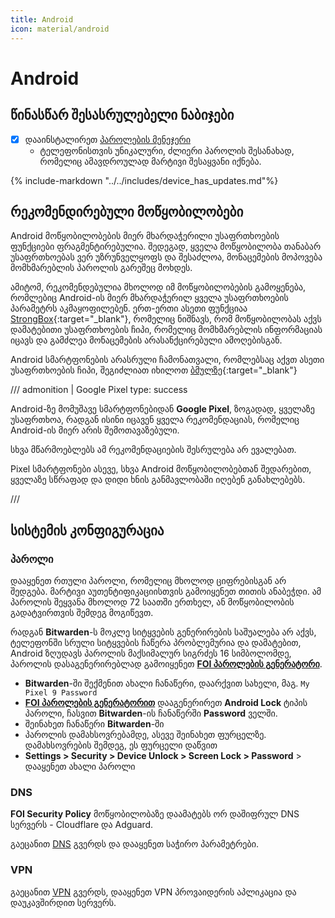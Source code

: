 ```yaml
---
title: Android
icon: material/android
---
```


# Android

## წინასწარ შესასრულებელი ნაბიჯები

- [x] დააინსტალირეთ [პაროლების მენეჯერი](passwords.md)
    - ტელეფონისთვის უნიკალური, ძლიერი პაროლის შესანახად, რომელიც ამავდროულად მარტივი შესაყვანი იქნება.

{% include-markdown "../../includes/device_has_updates.md"%}

## რეკომენდირებული მოწყობილობები

Android მოწყობილობების მიერ მხარდაჭერილი უსაფრთხოების ფუნქციები ფრაგმენტირებულია. შედეგად,
ყველა მოწყობილობა თანაბარ უსაფრთხოებას ვერ უზრუნველყოფს და შესაძლოა, მონაცემების მოპოვება მომხმარებლის
პაროლის გარეშეც მოხდეს.

ამიტომ, რეკომენდებულია მხოლოდ იმ მოწყობილობების გამოყენება, რომლებიც Android-ის მიერ მხარდაჭერილ
ყველა უსაფრთხოების პარამეტრს აკმაყოფილებენ. ერთ-ერთი ასეთი ფუნქციაა [StrongBox](https://source.android.com/docs/security/best-practices/hardware){:target="_blank"},
რომელიც ნიშნავს, რომ მოწყობილობას აქვს დამატებითი უსაფრთხოების ჩიპი, რომელიც მომხმარებლის ინფორმაციას იცავს და გამძლეა
მონაცემების არასანქცირებული ამოღებისგან.

Android სმარტფონების არასრული ჩამონათვალი, რომლებსაც აქვთ ასეთი უსაფრთხოების ჩიპი, 
შეგიძლიათ იხილოთ [ბმულზე](https://www.android-device-security.org/database/?realMeasurementsOnly=true&preDefinedScore=defaultSecurity&securityScoreCalculationApproach=true&securityScoreLabel-API%20Level=High&securityScoreLabel-Patchlevel=High&securityScoreLabel-Fingerprint=High&securityScoreLabel-Keymaster%20Version=Moderate&securityScoreLabel-Key%20Attestation%20Unique%20ID=High&securityScoreLabel-Keystore%20Export=High&securityScoreLabel-Keystore%20Import=Low&securityScoreLabel-OpenApi%20eSE=Low&securityScoreLabel-Embedded%20SIM%20(eSIM)=Low&securityScoreLabel-Strongbox=High&securityScoreLabel-A%2FB%20System%20Updates=High&securityScoreLabel-Identity%20Credential=High&securityScoreLabel-Protected%20Confirmation=High&securityScoreLabel-Trusted%20Execution%20Environment=High&securityScoreLabel-Encrypted%20Shared%20Preferences=High&securityScoreLabel-Android%20Virtualization%20Framework=Moderate&securityScoreLabel-Multiple%20User%20Support=High&show=Strongbox&page=1&rows=50&Strongbox=True&securityScoreSelectedCols=Fingerprint;Keymaster%20Version;Keystore%20Export;Keystore%20Import;Strongbox;A%2FB%20System%20Updates;Identity%20Credential;Protected%20Confirmation;Trusted%20Execution%20Environment;Encrypted%20Shared%20Preferences;Android%20Virtualization%20Framework;Multiple%20User%20Support;OpenApi%20eSE;Embedded%20SIM%20(eSIM)&securityScoreWeight-Release%20Date=10&securityScoreWeight-Fingerprint=43&securityScoreWeight-Keymaster%20Version=55&securityScoreWeight-Keystore%20Export=55&securityScoreWeight-Keystore%20Import=55&securityScoreWeight-OpenApi%20eSE=66&securityScoreWeight-Embedded%20SIM%20(eSIM)=61&securityScoreWeight-Strongbox=66&securityScoreWeight-A%2FB%20System%20Updates=20&securityScoreWeight-Identity%20Credential=74&securityScoreWeight-Protected%20Confirmation=76&securityScoreWeight-Trusted%20Execution%20Environment=66&securityScoreWeight-Encrypted%20Shared%20Preferences=65&securityScoreWeight-Android%20Virtualization%20Framework=50&securityScoreWeight-Multiple%20User%20Support=65&selectedDeviceModel=1&minThreshold-api_level=31&minThreshold-releasedate=2021-8-14&minThreshold-patchlevel=2024-05-01&minThreshold-Keymaster%20Version=4&minThreshold-OpenApi%20eSE=1&negateBooleans=Key%20Attestation%20Unique%20ID;Keystore%20Export;Rooted){:target="_blank"}

/// admonition | Google Pixel
    type: success

Android-ზე მომუშავე სმარტფონებიდან **Google Pixel**, ზოგადად, ყველაზე უსაფრთხოა,
რადგან ისინი იცავენ ყველა რეკომენდაციას, რომელიც Android-ის მიერ არის შემოთავაზებული.


სხვა მწარმოებლებს ამ რეკომენდაციების შესრულება არ ევალებათ.

Pixel სმარტფონები ასევე,
სხვა Android მოწყობილობებთან შედარებით, ყველაზე სწრაფად და დიდი ხნის განმავლობაში იღებენ განახლებებს.

///

## სისტემის კონფიგურაცია

### პაროლი

დააყენეთ რთული პაროლი, რომელიც მხოლოდ ციფრებისგან არ შედგება. მარტივი აუთენტიფიკაციისთვის გამოიყენეთ
თითის ანაბეჭდი. ამ პაროლის შეყვანა მხოლოდ 72 საათში ერთხელ, ან მოწყობილობის გადატვირთვის შემდეგ
მოგიწევთ.

რადგან **Bitwarden**-ს მოკლე სიტყვების გენერირების საშუალება არ აქვს, ტელეფონში სრული სიტყვების
ჩაწერა პრობლემურია და დამატებით, Android ზღუდავს პაროლის მაქსიმალურ სიგრძეს 16 სიმბოლომდე,
პაროლის დასაგენერირებლად გამოიყენეთ **[FOI პაროლების გენერატორი](../tools/password-generator/index.md)**.

- **Bitwarden**-ში შექმენით ახალი ჩანაწერი, დაარქვით სახელი, მაგ. `My Pixel 9 Password`
- **[FOI პაროლების გენერატორით](../tools/password-generator/index.md)** დააგენერირეთ **Android Lock** ტიპის პაროლი, 
    ჩასვით **Bitwarden**-ის ჩანაწერში **Password** ველში.
- შეინახეთ ჩანაწერი **Bitwarden**-ში
- პაროლის დამახსოვრებამდე, ასევე შეინახეთ ფურცელზე. დამახსოვრების შემდეგ, ეს ფურცელი დაწვით
- **Settings > Security > Device Unlock > Screen Lock > Password** > დააყენეთ ახალი პაროლი

### DNS

**FOI Security Policy** მოწყობილობაზე დაამატებს ორ დაშიფრულ DNS სერვერს - Cloudflare და Adguard.

გაეცანით [DNS](dns.md) გვერდს და დააყენეთ საჭირო პარამეტრები.

### VPN

გაეცანით [VPN](vpn.md) გვერდს, დააყენეთ VPN პროვაიდერის აპლიკაცია და დაუკავშირდით სერვერს.

